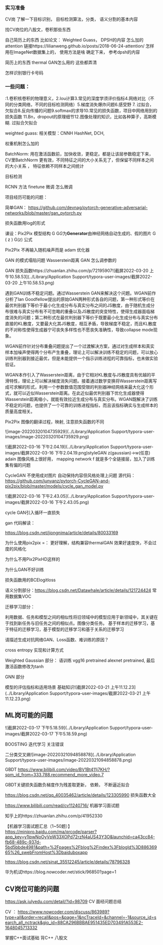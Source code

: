 ### 实习准备

CV岗  了解一下目标识别， 目标检测算法，分类， 语义分割的基本内容

找CV岗位的八股文，卷积那些东西

自己简历上的东西 比如论文： Weighted Guass， DPSH的内容  怎么加的attention 链接https://lilianweng.github.io/posts/2018-06-24-attention/ 怎样用在ImageNet数据集上的， 使用方法是啥 确定下来， 参考dpsh的内容

简历上的东西 thermal GAN怎么用的 这些都弄清



怎样识别银行卡号码

### 一些问题：

:1.卷积核卷积的物理意义，2.Iou计算3.常见的深度学须评价指标4.网络对比（不同的分类网络，不同的目标检测网络）5.梯度消失爆炸问题6.感受野 7. 过拟合，欠拟合8.反向传播的问题9.softmax的求导10.常见的损失函数，项目中网络用到的损失函数 11.Bn，dropout的原理细节12.图像处理的知识，比如各种算子，高斯模糊. 过拟合欠拟合



weighted guass: 相关模型：CNNH HashNet, DCH,  

权重机制怎么加的

BatchNorm: 用在激活函数前，加快收敛，更稳定。都是让该层参数稳定下来，CV里BatchNorm 更有效，不同特征之间的大小关系无了，但保留不同样本之间的大小关系 ， 特征依赖不同样本之间统计





目标检测

RCNN 方法 finetune 微调 怎么微调





项目经历可能的问题：



简单GAN： https://github.com/devnag/pytorch-generative-adversarial-networks/blob/master/gan_pytorch.py

损失函数用log的形式

课设：Pix2Pix 模型结构 G G*G*为**Generator**由神经网络自动生成的、假的图片 G ( z ) G(z) 公式

Pix2Pix 不再输入随机噪声而是 adam 优化器



GAN 的模式塌陷问题 Wasserstein距离  GAN 怎么调参数的

GAN 损失函数https://zhuanlan.zhihu.com/p/72195907![截屏2022-03-20 上午10.58.53](../Library/Application Support/typora-user-images/截屏2022-03-20 上午10.58.53.png)

遇到GAN训练不稳定问题。通过Wasserstein GAN来解决这个问题。WGAN前作分析了Ian Goodfellow提出的原始GAN两种形式各自的问题，第一种形式等价在最优判别器下等价于最小化生成分布与真实分布之间的JS散度，由于随机生成分布很难与真实分布有不可忽略的重叠以及JS散度的突变特性，使得生成器面临梯度消失的问题；第二种形式在最优判别器下等价于既要最小化生成分布与真实分布直接的KL散度，又要最大化其JS散度，相互矛盾，导致梯度不稳定，而且KL散度的不对称性使得生成器宁可丧失多样性也不愿丧失准确性，导致collapse mode现象。 

WGAN前作针对分布重叠问题提出了一个过渡解决方案，通过对生成样本和真实样本加噪声使得两个分布产生重叠，理论上可以解决训练不稳定的问题，可以放心训练判别器到接近最优，但是未能提供一个指示训练进程的可靠指标，也未做实验验证。 

WGAN本作引入了Wasserstein距离，由于它相对KL散度与JS散度具有优越的平滑特性，理论上可以解决梯度消失问题。接着通过数学变换将Wasserstein距离写成可求解的形式，利用一个参数数值范围受限的判别器神经网络来最大化这个形式，就可以近似Wasserstein距离。在此近似最优判别器下优化生成器使得Wasserstein距离缩小，就能有效拉近生成分布与真实分布。WGAN既解决了训练不稳定的问题，也提供了一个可靠的训练进程指标，而且该指标确实与生成样本的质量高度相关。



Pix2Pix 图像的翻译过程，映射, 注意损失函数的不同

![image-20220320104735929](../Library/Application Support/typora-user-images/image-20220320104735929.png)

![截屏2022-03-16 下午2.04.19](../Library/Application Support/typora-user-images/截屏2022-03-16 下午2.04.19.png)styleGAN z(gaussian)->w(任意) adain 图像风格上很好用， mapping network f 就是多个全链接层，加入了训练集有偏的问题

CycleGAN 不使用成对图片   自动保持内容但风格处理上问题 源代码：https://github.com/junyanz/pytorch-CycleGAN-and-pix2pix/blob/master/models/cycle_gan_model.py

![截屏2022-03-16 下午2.43.05](../Library/Application Support/typora-user-images/截屏2022-03-16 下午2.43.05.png)

cycle GAN引入循环一直损失

gan 代码解读： 

https://blog.csdn.net/jiongnima/article/details/80033169

为什么使用pix2pix =： 更好理解，结构兼容thermalGAN 效果好速度快，不会过度的风格化

为什么不用Pix2PixHD这样的

为什么GAN不好训练

损失函数用的BCElogitloss



语义分割部分：https://blog.csdn.net/Datawhale/article/details/121724424 常用数据集VOC



迁移学习部分：

利用数据、任务和模型之间的相似性将旧领域中的模型应用于新领域中，其关键在于找到新任务与旧任务之间的相似点。图像分类任务。 基于样本的迁移学习，基于特征的迁移学习，基于模型的迁移学习和基于关系的迁移学习

请描述生成对抗网络GAN、Loss函数、难训练的原因？



cross entropy 实现和计算方式

Weighted Gaussian 部分： 语训练 vgg16 pretrained  alexnet pretrained, 最后激活函数修改为tanh





GNN 部分

模型的评估指标和适用场景  基础知识![截屏2022-03-21 上午11.12.23](../Library/Application Support/typora-user-images/截屏2022-03-21 上午11.12.23.png)





## ML岗可能的问题

![截屏2022-03-17 下午5.18.59](../Library/Application Support/typora-user-images/截屏2022-03-17 下午5.18.59.png)

BOOSTING 迭代学习 关注错误

二分类交叉熵![image-20220321094858878](../Library/Application Support/typora-user-images/image-20220321094858878.png)



GBDT https://www.bilibili.com/video/BV1Bt411j7KH/?spm_id_from=333.788.recommend_more_video.7

GBDT关键损失函数负梯度作为残差取更新， 依赖， 不断逼近拟合



https://blog.csdn.net/qq_40035462/article/details/123305990 损失函数大全

https://www.bilibili.com/read/cv11240716/  机器学习面试题

知乎上的https://zhuanlan.zhihu.com/p/41952330

【机器学习面试题汇总（1~50题）】https://minipro.baidu.com/ma/qrcode/parser?app_key=y1lpwNoOyVpW33XOPd72rzN4aUS43Y3O&launchid=ca43cc84-fb68-489c-937d-5bd5bbde4981&path=%2Fpages%2Fblog%2Findex%3FblogId%3D88636965%26_swebFromHost%3Dbaiduboxapp



https://blog.csdn.net/sinat_35512245/article/details/78796328

华为机试https://blog.nowcoder.net/stick/96850?page=1



## CV岗位可能的问题

https://ask.julyedu.com/detail/?id=98709 CV 面经问题总结

CV ： https://www.nowcoder.com/discuss/863989?type=all&order=recall&pos=&page=1&ncTraceId=&channel=-1&source_id=search_all_nctrack&gio_id=88CA296BBBAE951435ED703491A553E2-1648045713332

掌握C++面试基础 背C++ 八股文
